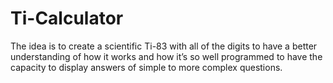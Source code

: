 # Ti-Calculator
The idea is to create a scientific Ti-83 with all of the digits to have a better understanding of how it works and how it’s so well programmed to have the capacity to display answers of simple to more complex questions. 
